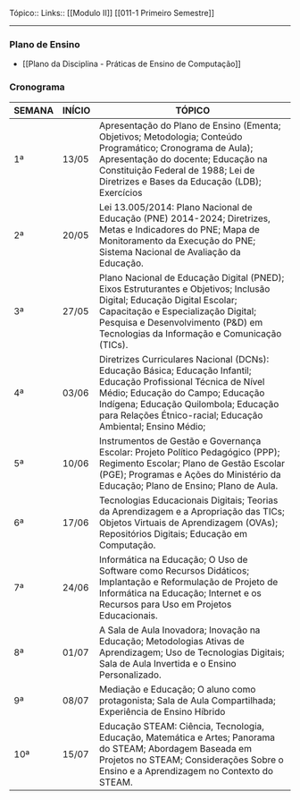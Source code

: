 Tópico::
Links:: [[Modulo II]]  [[011-1 Primeiro Semestre]]

---

### Plano de Ensino

- [[Plano da Disciplina - Práticas de Ensino de Computação]]

### Cronograma
| SEMANA | INÍCIO | TÓPICO                                                                                                                                                    |
|--------|--------|-----------------------------------------------------------------------------------------------------------------------------------------------------------|
| 1ª     | 13/05  | Apresentação do Plano de Ensino (Ementa; Objetivos; Metodologia; Conteúdo Programático; Cronograma de Aula); Apresentação do docente; Educação na Constituição Federal de 1988; Lei de Diretrizes e Bases da Educação (LDB); Exercícios |
| 2ª     | 20/05  | Lei 13.005/2014: Plano Nacional de Educação (PNE) 2014-2024; Diretrizes, Metas e Indicadores do PNE; Mapa de Monitoramento da Execução do PNE; Sistema Nacional de Avaliação da Educação.                                                  |
| 3ª     | 27/05  | Plano Nacional de Educação Digital (PNED); Eixos Estruturantes e Objetivos; Inclusão Digital; Educação Digital Escolar; Capacitação e Especialização Digital; Pesquisa e Desenvolvimento (P&D) em Tecnologias da Informação e Comunicação (TICs).                    |
| 4ª     | 03/06  | Diretrizes Curriculares Nacional (DCNs): Educação Básica; Educação Infantil; Educação Profissional Técnica de Nível Médio; Educação do Campo; Educação Indígena; Educação Quilombola; Educação para Relações Étnico-racial; Educação Ambiental; Ensino Médio; |
| 5ª     | 10/06  | Instrumentos de Gestão e Governança Escolar: Projeto Político Pedagógico (PPP); Regimento Escolar; Plano de Gestão Escolar (PGE); Programas e Ações do Ministério da Educação; Plano de Ensino; Plano de Aula.                                |
| 6ª     | 17/06  | Tecnologias Educacionais Digitais; Teorias da Aprendizagem e a Apropriação das TICs; Objetos Virtuais de Aprendizagem (OVAs); Repositórios Digitais; Educação em Computação.                                                      |
| 7ª     | 24/06  | Informática na Educação; O Uso de Software como Recursos Didáticos; Implantação e Reformulação de Projeto de Informática na Educação; Internet e os Recursos para Uso em Projetos Educacionais.                                         |
| 8ª     | 01/07  | A Sala de Aula Inovadora; Inovação na Educação; Metodologias Ativas de Aprendizagem; Uso de Tecnologias Digitais; Sala de Aula Invertida e o Ensino Personalizado.                                                               |
| 9ª     | 08/07  | Mediação e Educação; O aluno como protagonista; Sala de Aula Compartilhada; Experiência de Ensino Híbrido                                                                                                                |
| 10ª    | 15/07  | Educação STEAM: Ciência, Tecnologia, Educação, Matemática e Artes; Panorama do STEAM; Abordagem Baseada em Projetos no STEAM; Considerações Sobre o Ensino e a Aprendizagem no Contexto do STEAM.                                 |